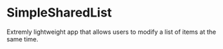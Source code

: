 # SimpleSharedList
Extremly lightweight app that allows users to modify a list of items at the same time.
